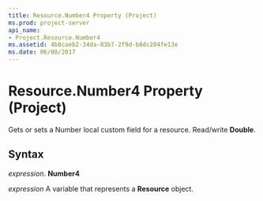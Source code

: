 ```yaml
---
title: Resource.Number4 Property (Project)
ms.prod: project-server
api_name:
- Project.Resource.Number4
ms.assetid: 4b8caeb2-34da-83b7-2f9d-b8dc204fe13e
ms.date: 06/08/2017
---
```



# Resource.Number4 Property (Project)

Gets or sets a Number local custom field for a resource. Read/write **Double**.


## Syntax

 _expression_. **Number4**

 _expression_ A variable that represents a **Resource** object.


